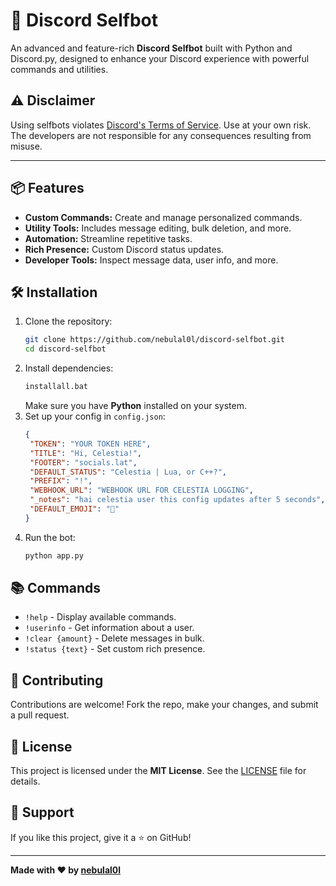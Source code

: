 # 🚀 Discord Selfbot

An advanced and feature-rich **Discord Selfbot** built with Python and Discord.py, designed to enhance your Discord experience with powerful commands and utilities.

## ⚠️ Disclaimer
Using selfbots violates [Discord's Terms of Service](https://discord.com/terms). Use at your own risk. The developers are not responsible for any consequences resulting from misuse.

---

## 📦 Features
- **Custom Commands:** Create and manage personalized commands.
- **Utility Tools:** Includes message editing, bulk deletion, and more.
- **Automation:** Streamline repetitive tasks.
- **Rich Presence:** Custom Discord status updates.
- **Developer Tools:** Inspect message data, user info, and more.

## 🛠️ Installation
1. Clone the repository:
   ```bash
   git clone https://github.com/nebulal0l/discord-selfbot.git
   cd discord-selfbot
   ```
2. Install dependencies:
   ```bash
   installall.bat
   ```
   Make sure you have **Python** installed on your system.
3. Set up your config in `config.json`:
   ```json
   {
    "TOKEN": "YOUR TOKEN HERE",
    "TITLE": "Hi, Celestia!",
    "FOOTER": "socials.lat",
    "DEFAULT_STATUS": "Celestia | Lua, or C++?",
    "PREFIX": "!",
    "WEBHOOK_URL": "WEBHOOK URL FOR CELESTIA LOGGING",
    "_notes": "hai celestia user this config updates after 5 seconds",
    "DEFAULT_EMOJI": "💫"
   }
   ```
4. Run the bot:
   ```bash
   python app.py
   ```

## 📚 Commands
- `!help` - Display available commands.
- `!userinfo` - Get information about a user.
- `!clear {amount}` - Delete messages in bulk.
- `!status {text}` - Set custom rich presence.

## 🤝 Contributing
Contributions are welcome! Fork the repo, make your changes, and submit a pull request.

## 📜 License
This project is licensed under the **MIT License**. See the [LICENSE](LICENSE) file for details.

## 🌟 Support
If you like this project, give it a ⭐ on GitHub!

---

**Made with ❤️ by [nebulal0l](https://github.com/nebulal0l)**
